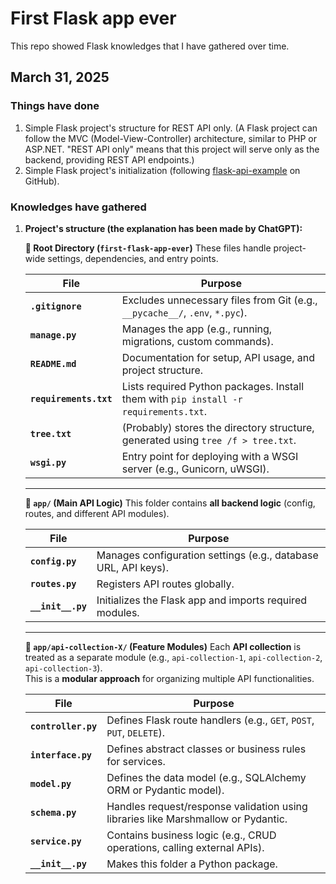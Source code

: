 # **First Flask app ever**
This repo showed Flask knowledges that I have gathered over time.

## **March 31, 2025**
### **Things have done**
1. Simple Flask project's structure for REST API only. (A Flask project can follow the MVC (Model-View-Controller) architecture, similar to PHP or ASP.NET. "REST API only" means that this project will serve only as the backend, providing REST API endpoints.)
2. Simple Flask project's initialization (following [flask-api-example](https://github.com/apryor6/flask_api_example) on GitHub).

### **Knowledges have gathered**
1. **Project's structure (the explanation has been made by ChatGPT):**

    **📂 Root Directory (`first-flask-app-ever`)**
    These files handle project-wide settings, dependencies, and entry points.

    | File | Purpose |
    |------|---------|
    | **`.gitignore`** | Excludes unnecessary files from Git (e.g., `__pycache__/`, `.env`, `*.pyc`). |
    | **`manage.py`** | Manages the app (e.g., running, migrations, custom commands). |
    | **`README.md`** | Documentation for setup, API usage, and project structure. |
    | **`requirements.txt`** | Lists required Python packages. Install them with `pip install -r requirements.txt`. |
    | **`tree.txt`** | (Probably) stores the directory structure, generated using `tree /f > tree.txt`. |
    | **`wsgi.py`** | Entry point for deploying with a WSGI server (e.g., Gunicorn, uWSGI). |

    ---

    **📂 `app/` (Main API Logic)**
    This folder contains **all backend logic** (config, routes, and different API modules).

    | File | Purpose |
    |------|---------|
    | **`config.py`** | Manages configuration settings (e.g., database URL, API keys). |
    | **`routes.py`** | Registers API routes globally. |
    | **`__init__.py`** | Initializes the Flask app and imports required modules. |

    ---

    **📂 `app/api-collection-X/` (Feature Modules)**
    Each **API collection** is treated as a separate module (e.g., `api-collection-1`, `api-collection-2`, `api-collection-3`).  
    This is a **modular approach** for organizing multiple API functionalities.

    | File | Purpose |
    |------|---------|
    | **`controller.py`** | Defines Flask route handlers (e.g., `GET`, `POST`, `PUT`, `DELETE`). |
    | **`interface.py`** | Defines abstract classes or business rules for services. |
    | **`model.py`** | Defines the data model (e.g., SQLAlchemy ORM or Pydantic model). |
    | **`schema.py`** | Handles request/response validation using libraries like Marshmallow or Pydantic. |
    | **`service.py`** | Contains business logic (e.g., CRUD operations, calling external APIs). |
    | **`__init__.py`** | Makes this folder a Python package. |